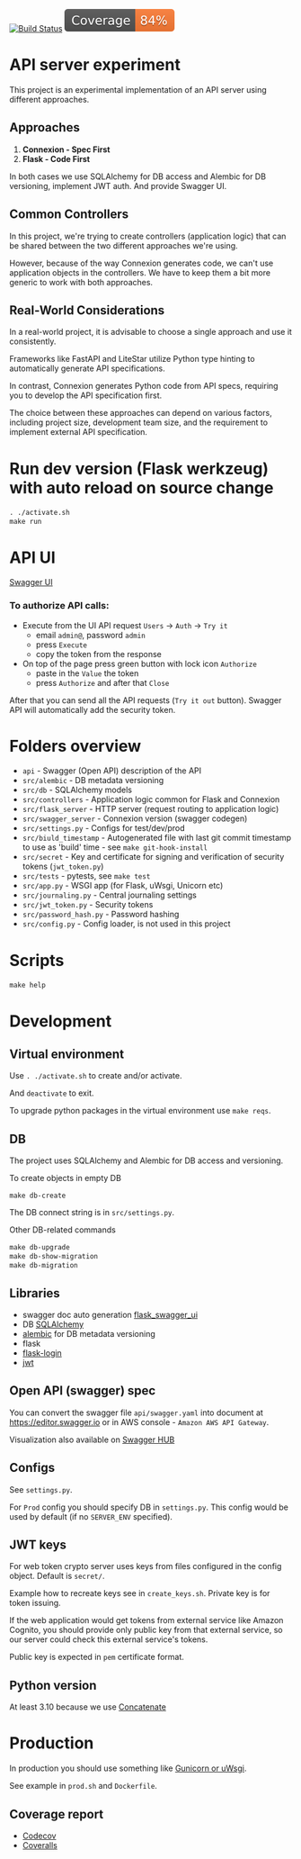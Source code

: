 [![Build Status](https://github.com/andgineer/api-db-prototype/workflows/ci/badge.svg)](https://github.com/andgineer/api-db-prototype/actions)
[![Coverage](https://raw.githubusercontent.com/andgineer/api-db-prototype/python-coverage-comment-action-data/badge.svg)](https://htmlpreview.github.io/?https://github.com/andgineer/api-db-prototype/blob/python-coverage-comment-action-data/htmlcov/index.html)
# API server experiment

This project is an experimental implementation of an API server using different approaches.

## Approaches

1. **Connexion - Spec First**
2. **Flask - Code First**

In both cases we use SQLAlchemy for DB access and Alembic for DB versioning, implement JWT auth.
And provide Swagger UI.

## Common Controllers

In this project, we're trying to create controllers (application logic)
that can be shared between the two different approaches we're using.

However, because of the way Connexion generates code, we can't use application objects in the
controllers. We have to keep them a bit more generic to work with both approaches.

## Real-World Considerations

In a real-world project, it is advisable to choose a single approach and use it consistently.

Frameworks like FastAPI and LiteStar utilize Python type hinting to automatically generate
API specifications.

In contrast, Connexion generates Python code from API specs, requiring you to develop the API specification first.

The choice between these approaches can depend on various factors, including project size, development team size,
and the requirement to implement external API specification.

# Run dev version (Flask werkzeug) with auto reload on source change

    . ./activate.sh
    make run

# API UI
[Swagger UI](http://127.0.0.1:5000/ui)

### To authorize API calls:
- Execute from the UI API request `Users` -> `Auth` -> `Try it`
  - email `admin@`, password `admin`
  - press `Execute`
  - copy the token from the response
- On top of the page press green button with lock icon `Authorize`
  - paste in the `Value` the token
  - press `Authorize` and after that `Close`

After that you can send all the API requests (`Try it out` button).
Swagger API will automatically add the security token.

# Folders overview

* `api` - Swagger (Open API) description of the API
* `src/alembic` - DB metadata versioning
* `src/db` - SQLAlchemy models
* `src/controllers` - Application logic common for Flask and Connexion
* `src/flask_server` - HTTP server (request routing to application logic)
* `src/swagger_server` - Connexion version (swagger codegen)
* `src/settings.py` - Configs for test/dev/prod
* `src/biuld_timestamp` - Autogenerated file with last git commit timestamp to use as 'build' time - see `make git-hook-install`
* `src/secret` - Key and certificate for signing and verification of security tokens (`jwt_token.py`)
* `src/tests` - pytests, see `make test`
* `src/app.py` - WSGI app (for Flask, uWsgi, Unicorn etc)
* `src/journaling.py` - Central journaling settings
* `src/jwt_token.py` - Security tokens
* `src/password_hash.py` - Password hashing
* `src/config.py` - Config loader, is not used in this project

# Scripts

    make help

# Development

## Virtual environment

Use `. ./activate.sh` to create and/or activate.

And `deactivate` to exit.

To upgrade python packages in the virtual environment use `make reqs`.

## DB

The project uses SQLAlchemy and Alembic for DB access and versioning.

To create objects in empty DB

    make db-create

The DB connect string is in `src/settings.py`.

Other DB-related commands

    make db-upgrade
    make db-show-migration
    make db-migration

## Libraries

* swagger doc auto generation [flask_swagger_ui](https://pypi.org/project/flask-swagger-ui/)
* DB [SQLAlchemy](http://wiki.python.su/%D0%94%D0%BE%D0%BA%D1%83%D0%BC%D0%B5%D0%BD%D1%82%D0%B0%D1%86%D0%B8%D0%B8/SQLAlchemy)
* [alembic](https://pypi.org/project/alembic/) for DB metadata versioning
* flask
* [flask-login](https://flask-login.readthedocs.io/en/latest/)
* [jwt](https://realpython.com/token-based-authentication-with-flask/)


## Open API (swagger) spec

You can convert the swagger file `api/swagger.yaml` into document at
https://editor.swagger.io or in AWS console - `Amazon AWS API Gateway`.

Visualization also available on [Swagger HUB](https://app.swaggerhub.com/apis/andgineer/api-db-prototype/1.0-oas3)

## Configs

See `settings.py`.

For `Prod` config you should specify DB in `settings.py`.
This config would be used by default (if no `SERVER_ENV` specified).

## JWT keys

For web token crypto server uses keys from files configured in the config
object.
Default is `secret/`.

Example how to recreate keys see in `create_keys.sh`.
Private key is for token issuing.

If the web application would get tokens from external service
like Amazon Cognito, you should provide only public key from that
external service, so our server could check this external service's tokens.

Public key is expected in `pem` certificate format.

## Python version

At least 3.10 because we use [Concatenate](https://peps.python.org/pep-0612/)

# Production

In production you should use something like
[Gunicorn or uWsgi](http://flask.pocoo.org/docs/1.0/deploying/).

See example in `prod.sh` and `Dockerfile`.

## Coverage report
* [Codecov](https://app.codecov.io/gh/andgineer/api-db-prototype/tree/master/src)
* [Coveralls](https://coveralls.io/github/andgineer/api-db-prototype)